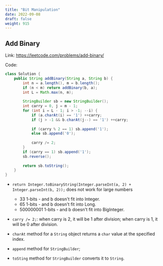 ```yaml
---
title: "Bit Manipulation"
date: 2022-09-08
draft: false
weight: 915
---
```


## Add Binary

Link: https://leetcode.com/problems/add-binary/

Code:

```java
class Solution {
    public String addBinary(String a, String b) {
        int n = a.length(), m = b.length();
        if (n < m) return addBinary(b, a);
        int L = Math.max(n, m);
        
        StringBuilder sb = new StringBuilder();
        int carry = 0, j = m - 1;
        for (int i = L - 1; i > -1; --i) {
            if (a.charAt(i) == '1') ++carry;
            if (j > -1 && b.charAt(j--) == '1') ++carry;
            
            if (carry % 2 == 1) sb.append('1');
            else sb.append('0');
            
            carry /= 2;
        }
        if (carry == 1) sb.append('1');
        sb.reverse();
        
        return sb.toString();
    }
}
```

- `return Integer.toBinaryString(Integer.parseInt(a, 2) + Integer.parseInt(b, 2));` does not work for large numbers
  - 33 1-bits - and b doesn't fit into Integer.
  - 65 1-bits - and b doesn't fit into Long.
  - 500000001 1-bits - and b doesn't fit into BigInteger.

- `carry /= 2;`: when carry is 2, it will be 1 after division; when carry is 1, it will be 0 after division.
- `charAt` method for a `String` object returns a `char` value at the specified index.
- `append` method for `StringBuilder`;
- `toSting` method for `StringBuilder` converts it to `String`.
